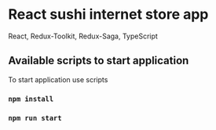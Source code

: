 # React sushi internet store app 
React, Redux-Toolkit, Redux-Saga, TypeScript

## Available scripts to start application

To start application use scripts

### `npm install`
### `npm run start`
